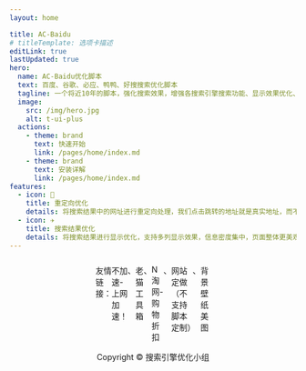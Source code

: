 ```yaml
---
layout: home

title: AC-Baidu
# titleTemplate: 选项卡描述
editLink: true
lastUpdated: true
hero:
  name: AC-Baidu优化脚本
  text: 百度、谷歌、必应、鸭鸭、好搜搜索优化脚本
  tagline: 一个将近10年的脚本，强化搜索效果，增强各搜索引擎搜索功能、显示效果优化、广告拦截的综合性脚本
  image:
    src: /img/hero.jpg
    alt: t-ui-plus
  actions:
    - theme: brand
      text: 快速开始
      link: /pages/home/index.md
    - theme: brand
      text: 安装详解
      link: /pages/home/index.md
features:
  - icon: 🧩
    title: 重定向优化
    details: 将搜索结果中的网址进行重定向处理，我们点击跳转的地址就是真实地址，而不是跳转之前的地址。
  - icon: ✈️
    title: 搜索结果优化
    details: 将搜索结果进行显示优化，支持多列显示效果，信息密度集中，页面整体更美观，更易阅读。
---
```


<div style="width: 40%; margin: 0 auto;  margin-top: 25px;">
    <div style="display: flex;justify-content: space-around; margin-bottom: 15px;">
        <div>
            友情链接：
        </div>
        <el-link type="primary" href="https://jiu.bujiasu.com/#/login?q=registe&code=veG4L8Vo" target="_blank">不加速-上网加速！</el-link>、        
        <el-link type="primary" href="https://tools.acdiao.com/" target="_blank">老猫工具箱</el-link>、
        <el-link type="primary" href="https://www.ntaow.com/" target="_blank">N淘网-购物折扣</el-link>、
        <el-link type="primary" href="https://www.at8.fun/" target="_blank">网站定做（不支持脚本定制）</el-link>、
        <el-link type="primary" href="https://wallpaper.abcb.fun/" target="_blank">背景壁纸美图</el-link>
    </div>
    <div style="display: flex;justify-content: space-around;">
        Copyright © 搜索引擎优化小组
    </div>
</div>
